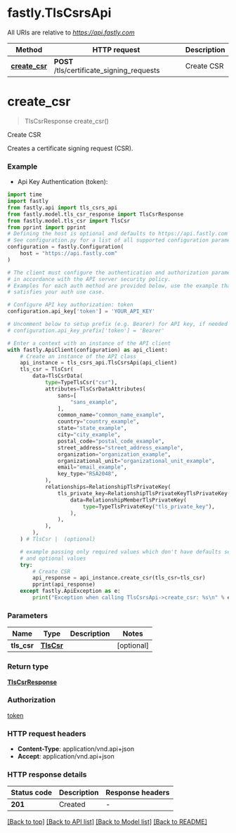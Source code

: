 # fastly.TlsCsrsApi

All URIs are relative to *https://api.fastly.com*

Method | HTTP request | Description
------------- | ------------- | -------------
[**create_csr**](TlsCsrsApi.md#create_csr) | **POST** /tls/certificate_signing_requests | Create CSR


# **create_csr**
> TlsCsrResponse create_csr()

Create CSR

Creates a certificate signing request (CSR).

### Example

* Api Key Authentication (token):

```python
import time
import fastly
from fastly.api import tls_csrs_api
from fastly.model.tls_csr_response import TlsCsrResponse
from fastly.model.tls_csr import TlsCsr
from pprint import pprint
# Defining the host is optional and defaults to https://api.fastly.com
# See configuration.py for a list of all supported configuration parameters.
configuration = fastly.Configuration(
    host = "https://api.fastly.com"
)

# The client must configure the authentication and authorization parameters
# in accordance with the API server security policy.
# Examples for each auth method are provided below, use the example that
# satisfies your auth use case.

# Configure API key authorization: token
configuration.api_key['token'] = 'YOUR_API_KEY'

# Uncomment below to setup prefix (e.g. Bearer) for API key, if needed
# configuration.api_key_prefix['token'] = 'Bearer'

# Enter a context with an instance of the API client
with fastly.ApiClient(configuration) as api_client:
    # Create an instance of the API class
    api_instance = tls_csrs_api.TlsCsrsApi(api_client)
    tls_csr = TlsCsr(
        data=TlsCsrData(
            type=TypeTlsCsr("csr"),
            attributes=TlsCsrDataAttributes(
                sans=[
                    "sans_example",
                ],
                common_name="common_name_example",
                country="country_example",
                state="state_example",
                city="city_example",
                postal_code="postal_code_example",
                street_address="street_address_example",
                organization="organization_example",
                organizational_unit="organizational_unit_example",
                email="email_example",
                key_type="RSA2048",
            ),
            relationships=RelationshipTlsPrivateKey(
                tls_private_key=RelationshipTlsPrivateKeyTlsPrivateKey(
                    data=RelationshipMemberTlsPrivateKey(
                        type=TypeTlsPrivateKey("tls_private_key"),
                    ),
                ),
            ),
        ),
    ) # TlsCsr |  (optional)

    # example passing only required values which don't have defaults set
    # and optional values
    try:
        # Create CSR
        api_response = api_instance.create_csr(tls_csr=tls_csr)
        pprint(api_response)
    except fastly.ApiException as e:
        print("Exception when calling TlsCsrsApi->create_csr: %s\n" % e)
```


### Parameters

Name | Type | Description  | Notes
------------- | ------------- | ------------- | -------------
 **tls_csr** | [**TlsCsr**](TlsCsr.md)|  | [optional]

### Return type

[**TlsCsrResponse**](TlsCsrResponse.md)

### Authorization

[token](../README.md#token)

### HTTP request headers

 - **Content-Type**: application/vnd.api+json
 - **Accept**: application/vnd.api+json


### HTTP response details

| Status code | Description | Response headers |
|-------------|-------------|------------------|
**201** | Created |  -  |

[[Back to top]](#) [[Back to API list]](../README.md#documentation-for-api-endpoints) [[Back to Model list]](../README.md#documentation-for-models) [[Back to README]](../README.md)

